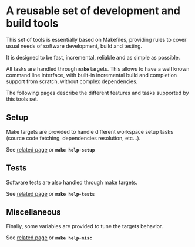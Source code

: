 # A reusable set of development and build tools

This set of tools is essentially based on Makefiles, providing rules to cover
usual needs of software development, build and testing.

It is designed to be fast, incremental, reliable and as simple as possible.

All tasks are handled through **`make`** targets. This allows to have a well
known command line interface, with built-in incremental build and completion
support from scratch, without complex dependencies.

The following pages describe the different features and tasks supported
by this tools set.

## Setup

Make targets are provided to handle different workspace setup tasks (source code
fetching, dependencies resolution, etc...).

See [related page](./doc/setup.md) or **`make help-setup`**

## Tests

Software tests are also handled through make targets.

See [related page](./doc/tests.md) or **`make help-tests`**

## Miscellaneous

Finally, some variables are provided to tune the targets behavior.

See [related page](./doc/misc.md) or **`make help-misc`**
